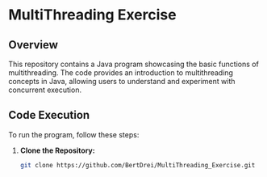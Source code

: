 # MultiThreading Exercise

## Overview

This repository contains a Java program showcasing the basic functions of multithreading. The code provides an introduction to multithreading concepts in Java, allowing users to understand and experiment with concurrent execution.

## Code Execution

To run the program, follow these steps:

1. **Clone the Repository:**
   ```bash
   git clone https://github.com/BertDrei/MultiThreading_Exercise.git
